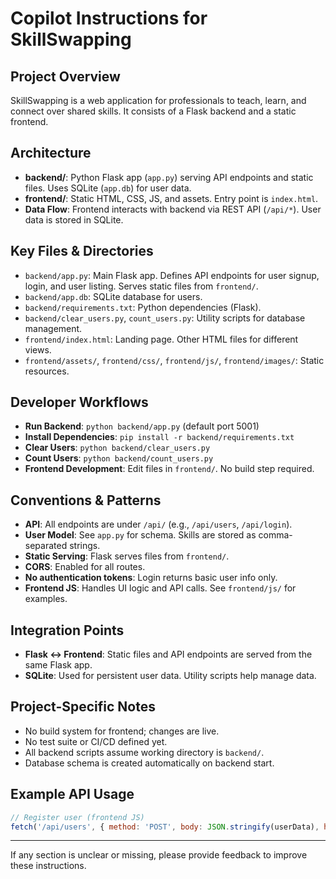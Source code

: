 # Copilot Instructions for SkillSwapping

## Project Overview
SkillSwapping is a web application for professionals to teach, learn, and connect over shared skills. It consists of a Flask backend and a static frontend.

## Architecture
- **backend/**: Python Flask app (`app.py`) serving API endpoints and static files. Uses SQLite (`app.db`) for user data.
- **frontend/**: Static HTML, CSS, JS, and assets. Entry point is `index.html`.
- **Data Flow**: Frontend interacts with backend via REST API (`/api/*`). User data is stored in SQLite.

## Key Files & Directories
- `backend/app.py`: Main Flask app. Defines API endpoints for user signup, login, and user listing. Serves static files from `frontend/`.
- `backend/app.db`: SQLite database for users.
- `backend/requirements.txt`: Python dependencies (Flask).
- `backend/clear_users.py`, `count_users.py`: Utility scripts for database management.
- `frontend/index.html`: Landing page. Other HTML files for different views.
- `frontend/assets/`, `frontend/css/`, `frontend/js/`, `frontend/images/`: Static resources.

## Developer Workflows
- **Run Backend**: `python backend/app.py` (default port 5001)
- **Install Dependencies**: `pip install -r backend/requirements.txt`
- **Clear Users**: `python backend/clear_users.py`
- **Count Users**: `python backend/count_users.py`
- **Frontend Development**: Edit files in `frontend/`. No build step required.

## Conventions & Patterns
- **API**: All endpoints are under `/api/` (e.g., `/api/users`, `/api/login`).
- **User Model**: See `app.py` for schema. Skills are stored as comma-separated strings.
- **Static Serving**: Flask serves files from `frontend/`.
- **CORS**: Enabled for all routes.
- **No authentication tokens**: Login returns basic user info only.
- **Frontend JS**: Handles UI logic and API calls. See `frontend/js/` for examples.

## Integration Points
- **Flask <-> Frontend**: Static files and API endpoints are served from the same Flask app.
- **SQLite**: Used for persistent user data. Utility scripts help manage data.

## Project-Specific Notes
- No build system for frontend; changes are live.
- No test suite or CI/CD defined yet.
- All backend scripts assume working directory is `backend/`.
- Database schema is created automatically on backend start.

## Example API Usage
```js
// Register user (frontend JS)
fetch('/api/users', { method: 'POST', body: JSON.stringify(userData), headers: { 'Content-Type': 'application/json' } })
```

---

If any section is unclear or missing, please provide feedback to improve these instructions.